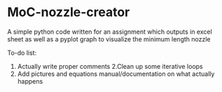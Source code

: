 # MoC-nozzle-creator
A simple python code written for an assignment which outputs in excel sheet as well as a pyplot graph to visualize the minimum length nozzle

To-do list:
1. Actually write proper comments
2.Clean up some iterative loops
3. Add pictures and equations manual/documentation on what actually happens
